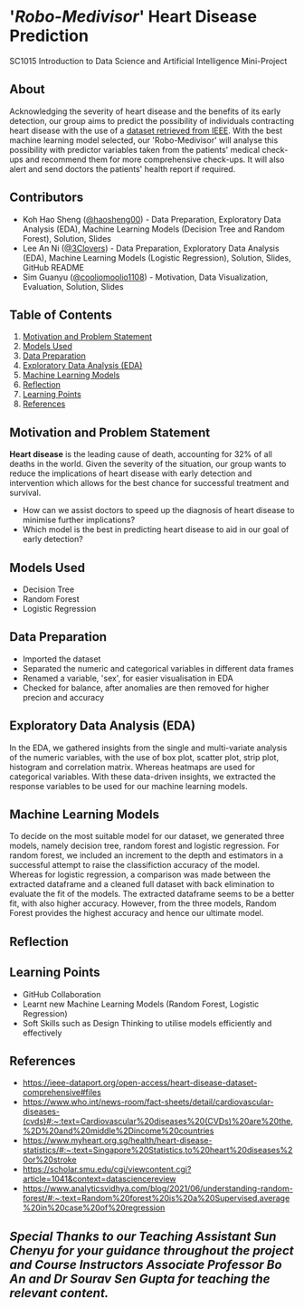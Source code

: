 # '_Robo-Medivisor_' Heart Disease Prediction
SC1015 Introduction to Data Science and Artificial Intelligence Mini-Project

## About
Acknowledging the severity of heart disease and the benefits of its early detection, our group aims to predict the possibility of individuals contracting heart disease with the use of a [dataset retrieved from IEEE](https://ieee-dataport.org/open-access/heart-disease-dataset-comprehensive#files). With the best machine learning model selected, our 'Robo-Medivisor' will analyse this possibility with predictor variables taken from the patients' medical check-ups and recommend them for more comprehensive check-ups. It will also alert and send doctors the patients' health report if required.

## Contributors
- Koh Hao Sheng ([@haosheng00](https://github.com/haosheng00)) - Data Preparation, Exploratory Data Analysis (EDA), Machine Learning Models (Decision Tree and Random Forest), Solution, Slides
- Lee An Ni ([@3Clovers](https://github.com/3Clovers)) - Data Preparation, Exploratory Data Analysis (EDA), Machine Learning Models (Logistic Regression), Solution, Slides, GitHub README
- Sim Guanyu ([@cooliomoolio1108](https://github.com/cooliomoolio1108)) - Motivation, Data Visualization, Evaluation, Solution, Slides

## Table of Contents
1. [Motivation and Problem Statement](https://github.com/haosheng00/SC1015-Mini-Project/edit/main/README.md#motivation-and-problem-statement)
2. [Models Used](https://github.com/haosheng00/SC1015-Mini-Project/edit/main/README.md#models-used)
3. [Data Preparation](https://github.com/haosheng00/SC1015-Mini-Project/edit/main/README.md#data-preparation)
4. [Exploratory Data Analysis (EDA)](https://github.com/haosheng00/SC1015-Mini-Project/edit/main/README.md#exploratory-data-analysis-eda)
5. [Machine Learning Models](https://github.com/haosheng00/SC1015-Mini-Project/edit/main/README.md#machine-learning-models)
6. [Reflection](https://github.com/haosheng00/SC1015-Mini-Project/edit/main/README.md#reflection)
7. [Learning Points](https://github.com/haosheng00/SC1015-Mini-Project/edit/main/README.md#learning-points)
8. [References](https://github.com/haosheng00/SC1015-Mini-Project/edit/main/README.md#references)

## Motivation and Problem Statement
**Heart disease** is the leading cause of death, accounting for 32% of all deaths in the world. Given the severity of the situation, our group wants to reduce the implications of heart disease with early detection and intervention which allows for the best chance for successful treatment and survival.
- How can we assist doctors to speed up the diagnosis of heart disease to minimise further implications? 
- Which model is the best in predicting heart disease to aid in our goal of early detection?

## Models Used
- Decision Tree
- Random Forest
- Logistic Regression

## Data Preparation
- Imported the dataset
- Separated the numeric and categorical variables in different data frames
- Renamed a variable, 'sex', for easier visualisation in EDA
- Checked for balance, after anomalies are then removed for higher precion and accuracy

## Exploratory Data Analysis (EDA)
In the EDA, we gathered insights from the single and multi-variate analysis of the numeric variables, with the use of box plot, scatter plot, strip plot, histogram and correlation matrix. Whereas heatmaps are used for categorical variables. With these data-driven insights, we extracted the response variables to be used for our machine learning models.

## Machine Learning Models
To decide on the most suitable model for our dataset, we generated three models, namely decision tree, random forest and logistic regression. For random forest, we included an increment to the depth and estimators in a successful attempt to raise the classifiction accuracy of the model. Whereas for logistic regression, a comparison was made between the extracted dataframe and a cleaned full dataset with back elimination to evaluate the fit of the models. The extracted dataframe seems to be a better fit, with also higher accuracy. However, from the three models, Random Forest provides the highest accuracy and hence our ultimate model.

## Reflection

## Learning Points
- GitHub Collaboration
- Learnt new Machine Learning Models (Random Forest, Logistic Regression)
- Soft Skills such as Design Thinking to utilise models efficiently and effectively

## References
- https://ieee-dataport.org/open-access/heart-disease-dataset-comprehensive#files
- https://www.who.int/news-room/fact-sheets/detail/cardiovascular-diseases-(cvds)#:~:text=Cardiovascular%20diseases%20(CVDs)%20are%20the,%2D%20and%20middle%2Dincome%20countries
- https://www.myheart.org.sg/health/heart-disease-statistics/#:~:text=Singapore%20Statistics,to%20heart%20diseases%20or%20stroke
- https://scholar.smu.edu/cgi/viewcontent.cgi?article=1041&context=datasciencereview
- https://www.analyticsvidhya.com/blog/2021/06/understanding-random-forest/#:~:text=Random%20forest%20is%20a%20Supervised,average%20in%20case%20of%20regression


## *Special Thanks to our Teaching Assistant Sun Chenyu for your guidance throughout the project and Course Instructors Associate Professor Bo An and Dr Sourav Sen Gupta for teaching the relevant content.*
